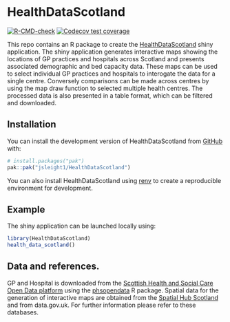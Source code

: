 <!-- README.md is generated from README.Rmd. Please edit that file -->

# HealthDataScotland

<!-- badges: start -->

[![R-CMD-check](https://github.com/jsleight1/HealthDataScotland/actions/workflows/check-standard.yaml/badge.svg)](https://github.com/jsleight1/HealthDataScotland/actions/workflows/check-standard.yaml)
[![Codecov test
coverage](https://codecov.io/gh/jsleight1/HealthDataScotland/branch/1-development/graph/badge.svg)](https://app.codecov.io/gh/jsleight1/HealthDataScotland/?branch=1-development)

<!-- badges: end -->

This repo contains an R package to create the [HealthDataScotland](https://jack-sleight.shinyapps.io/healthdatascotland/) shiny application.
The shiny application generates interactive maps showing the locations 
of GP practices and hospitals across Scotland and presents associated demographic and bed capacity data. 
These maps can be used to select individual GP practices and hospitals to interogate the data for a single centre.
Conversely comparisons can be made across centres by using the map draw function to selected multiple health centres. The processed data is also presented in a table format, which can be filtered and downloaded.

## Installation

You can install the development version of HealthDataScotland from
[GitHub](https://github.com/) with:

```r
# install.packages("pak")
pak::pak("jsleight1/HealthDataScotland")
```

You can also install HealthDataScotland using
[renv](https://rstudio.github.io/renv/articles/renv.html) to create a
reproducible environment for development.

## Example

The shiny application can be launched locally using:

```r
library(HealthDataScotland)
health_data_scotland()
```

## Data and references.

GP and Hospital is downloaded from the [Scottish Health and Social Care
Open Data platform](https://www.opendata.nhs.scot/) using the
[phsopendata](https://github.com/Public-Health-Scotland/phsopendata/) R
package. Spatial data for the generation of interactive maps are
obtained from the [Spatial Hub Scotland](https://data.spatialhub.scot/)
and from data.gov.uk. For further information please refer to these
databases.
